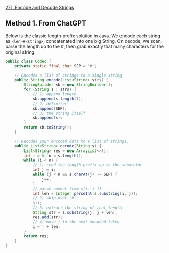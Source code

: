 [271. Encode and Decode Strings](https://leetcode.com/problems/encode-and-decode-strings/description/)


## Method 1. From ChatGPT
Below is the classic length‐prefix solution in Java. We encode each string as `<len>#<string>`, concatenated into one big String. On decode, we scan, parse the length up to the #, then grab exactly that many characters for the original string.


```java
public class Codec {
    private static final char SEP = '#';

    // Encodes a list of strings to a single string.
    public String encode(List<String> strs) {
        StringBuilder sb = new StringBuilder();
        for (String s : strs) {
            // 1) append length
            sb.append(s.length());
            // 2) delimiter
            sb.append(SEP);
            // 3) the string itself
            sb.append(s);
        }
        return sb.toString();
    }

    // Decodes your encoded data to a list of strings.
    public List<String> decode(String s) {
        List<String> res = new ArrayList<>();
        int i = 0, n = s.length();
        while (i < n) {
            // 1) read the length prefix up to the separator
            int j = i;
            while (j < n && s.charAt(j) != SEP) {
                j++;
            }
            // parse number from s[i..j-1]
            int len = Integer.parseInt(s.substring(i, j));
            // 2) skip over '#'
            j++;
            // 3) extract the string of that length
            String str = s.substring(j, j + len);
            res.add(str);
            // 4) move i to the next encoded token
            i = j + len;
        }
        return res;
    }
}
```